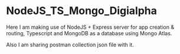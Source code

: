 # NodeJS_TS_Mongo_Digialpha



Here I am making use of NodeJS + Express server for app creation & routing, Typescript and MongoDB as a database using Mongo Atlas.

Also I am sharing postman collection json file with it.
